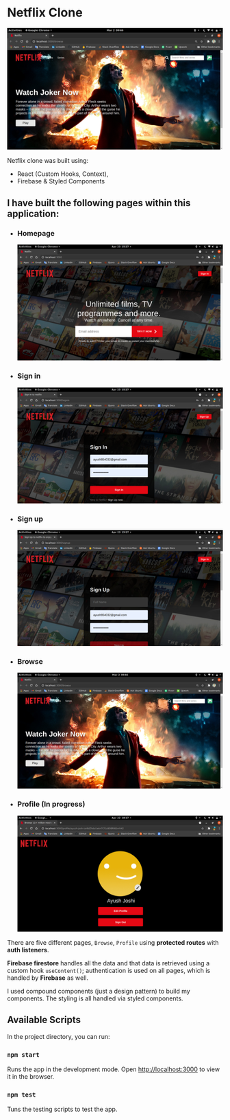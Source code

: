 # Netflix Clone

![Design preview](../public/images/snapshots/netflixBrowse.png)

Netflix clone was built using:

- React (Custom Hooks, Context),
- Firebase & Styled Components

## I have built the following pages within this application:

- ### Homepage

  ![Design preview](../public/images/snapshots/netflixHome.png)

- ### Sign in

  ![Design preview](../public/images/snapshots/netflixSignIn.png)

- ### Sign up

  ![Design preview](../public/images/snapshots/netflixSignUp.png)

- ### Browse

  ![Design preview](../public/images/snapshots/netflixBrowse.png)

- ### Profile (In progress)
  ![Design preview](../public/images/snapshots/netflixProfile.png)

There are five different pages, `Browse`, `Profile` using **protected routes** with **auth listeners**.

**Firebase firestore** handles all the data and that data is retrieved using a custom hook `useContent()`; authentication is used on all pages, which is handled by **Firebase** as well.

I used compound components (just a design pattern) to build my components. The styling is all handled via styled components.

## Available Scripts

In the project directory, you can run:

### `npm start`

Runs the app in the development mode. Open [http://localhost:3000](http://localhost:3000) to view it in the browser.

### `npm test`

Tuns the testing scripts to test the app.
